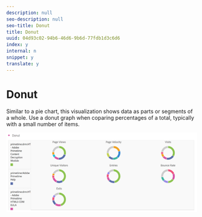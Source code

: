 ```yaml
---
description: null
seo-description: null
seo-title: Donut
title: Donut
uuid: 04d93c02-94b6-46d6-9b6d-77fdb1d3c6d6
index: y
internal: n
snippet: y
translate: y
---
```


# Donut

Similar to a pie chart, this visualization shows data as parts or segments of a whole. Use a donut graph when coparing percentages of a total, typically with a small number of items. 

![](../../assets/donut.png) 
